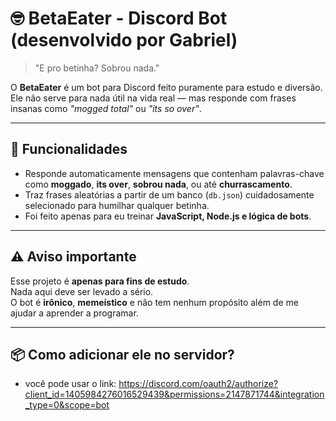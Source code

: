# 🤓 BetaEater - Discord Bot (desenvolvido por Gabriel)

> "E pro betinha? Sobrou nada."  

O **BetaEater** é um bot para Discord feito puramente para estudo e diversão.  
Ele não serve para nada útil na vida real — mas responde com frases insanas como *"mogged total"* ou *"its so over"*.  

---

## 🚀 Funcionalidades
- Responde automaticamente mensagens que contenham palavras-chave como **moggado**, **its over**, **sobrou nada**, ou até **churrascamento**.
- Traz frases aleatórias a partir de um banco (`db.json`) cuidadosamente selecionado para humilhar qualquer betinha.
- Foi feito apenas para eu treinar **JavaScript, Node.js e lógica de bots**.  

---

## ⚠️ Aviso importante
Esse projeto é **apenas para fins de estudo**.  
Nada aqui deve ser levado a sério.  
O bot é **irônico**, **memeístico** e não tem nenhum propósito além de me ajudar a aprender a programar.  

---

## 📦 Como adicionar ele no servidor?
* você pode usar o link:  https://discord.com/oauth2/authorize?client_id=1405984276016529439&permissions=2147871744&integration_type=0&scope=bot
